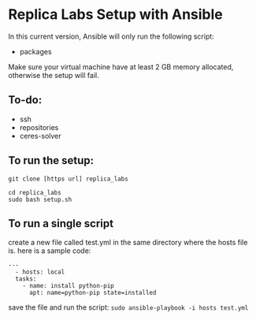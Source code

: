 # Replica Labs Setup with Ansible #

In this current version, Ansible will only run the following script:

*  packages

Make sure your virtual machine have at least 2 GB memory allocated, otherwise the setup will fail.  

## To-do: ##

*  ssh
*  repositories
*  ceres-solver

## To run the setup: ##
```
git clone [https url] replica_labs
```

```
cd replica_labs
sudo bash setup.sh
```

## To run a single script ##

create a new file called test.yml in the same directory where the hosts file is. here is a sample code:

```
---
  - hosts: local
  tasks:
    - name: install python-pip
      apt: name=python-pip state=installed
```

save the file and run the script:
`sudo ansible-playbook -i hosts test.yml`
